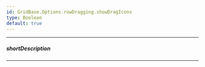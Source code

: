 ```yaml
---
id: GridBase.Options.rowDragging.showDragIcons
type: Boolean
default: true
---
```

---
##### shortDescription
<!-- Description goes here -->

---
<!-- Description goes here -->